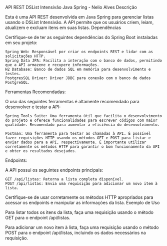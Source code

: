 API REST DSList Intensivão Java Spring - Nelio Alves
Descrição

Esta é uma API REST desenvolvida em Java Spring para gerenciar listas usando o DSList Intensivão. 
A API permite que os usuários criem, leiam, atualizem e excluam itens em suas listas.
Dependências

Certifique-se de ter as seguintes dependências do Spring Boot instaladas em seu projeto:

    Spring Web: Responsável por criar os endpoints REST e lidar com as solicitações HTTP.
    Spring Data JPA: Facilita a interação com o banco de dados, permitindo que a API armazene e recupere informações.
    H2 Database: Banco de dados SQL em memória para desenvolvimento e testes.
    PostgresSQL Driver: Driver JDBC para conexão com o banco de dados PostgreSQL.

Ferramentas Recomendadas:

O uso das seguintes ferramentas é altamente recomendado para desenvolver e testar a API:

    Spring Tools Suite: Uma ferramenta útil que facilita o desenvolvimento do projeto e oferece funcionalidades para escrever códigos com maior qualidade. Recomendado para aumentar a eficiência do desenvolvimento.

    Postman: Uma ferramenta para testar as chamadas à API. É possível fazer requisições HTTP usando os métodos GET e POST para listar e enviar dados para a API, respectivamente. É importante utilizar corretamente os métodos HTTP para garantir o bom funcionamento da API e obter os resultados desejados.

Endpoints:

A API possui os seguintes endpoints principais:

    GET /api/listas: Retorna a lista completa disponível.
    POST /api/listas: Envia uma requisição para adicionar um novo item à lista.

Certifique-se de usar corretamente os métodos HTTP apropriados para acessar os endpoints e manipular as informações da lista.
Exemplo de Uso

Para listar todos os itens da lista, faça uma requisição usando o método GET para o endpoint /api/listas.

Para adicionar um novo item à lista, faça uma requisição usando o método POST para o endpoint /api/listas, incluindo os dados necessários na requisição.